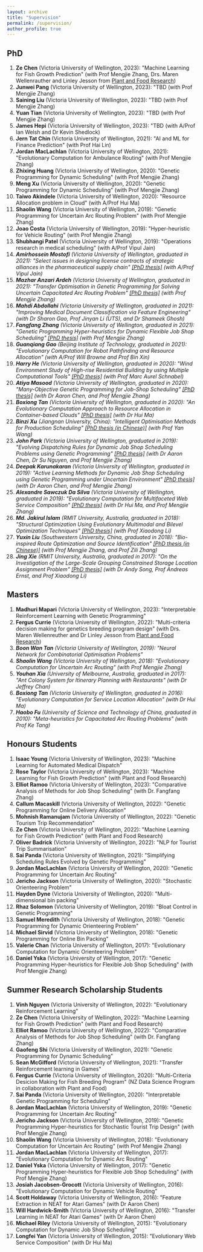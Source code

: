 ```yaml
---
layout: archive
title: "Supervision"
permalink: /supervision/
author_profile: true
---
```


## PhD

<ol>
  <li><b>Ze Chen</b> (Victoria University of Wellington, 2023): "Machine Learning for Fish Growth Prediction" (with Prof Mengjie Zhang, Drs. Maren Wellenrauther and Linley Jesson from <a href="https://www.plantandfood.com">Plant and Food Research</a>)</li>
  <li><b>Junwei Pang</b> (Victoria University of Wellington, 2023): "TBD (with Prof Mengjie Zhang)</li>
  <li><b>Saining Liu</b> (Victoria University of Wellington, 2023): "TBD (with Prof Mengjie Zhang)</li>
  <li><b>Yuan Tian</b> (Victoria University of Wellington, 2023): "TBD (with Prof Mengjie Zhang)</li>
  <li><b>James Hepi</b> (Victoria University of Wellington, 2023): "TBD (with A/Prof Ian Welsh and Dr Kevin Shedlock)</li>
  <li><b>Jern Tat Chin</b> (Victoria University of Wellington, 2021): "AI and ML for Finance Prediction" (with Prof Hai Lin)</li>
  <li><b>Jordan MacLachlan</b> (Victoria University of Wellington, 2021): "Evolutionary Computation for Ambulance Routing" (with Prof Mengjie Zhang)</li>
  <li><b>Zhixing Huang</b> (Victoria University of Wellington, 2020): "Genetic Programming for Dynamic Scheduling" (with Prof Mengjie Zhang)</li>
  <li><b>Meng Xu</b> (Victoria University of Wellington, 2020): "Genetic Programming for Dynamic Scheduling" (with Prof Mengjie Zhang)</li>
  <li><b>Taiwo Akindele</b> (Victoria University of Wellington, 2020): "Resource Allocation problem in Cloud" (with A/Prof Hui Ma)</li>
  <li><b>Shaolin Wang</b> (Victoria University of Wellington, 2019): "Genetic Programming for Uncertain Arc Routing Problem" (with Prof Mengjie Zhang)</li>
  <li><b>Joao Costa</b> (Victoria University of Wellington, 2019): "Hyper-heuristic for Vehicle Routing" (with Prof Mengjie Zhang)</li>
  <li><b>Shubhangi Patel</b> (Victoria University of Wellington, 2019): "Operations research in medical scheduling" (with A/Prof Vipul Jain)</li>
  <li><i><b>Amirhossein Mostofi</b> (Victoria University of Wellington, graduated in 2021): "Select issues in designing license contracts of strategic alliances in the pharmaceutical supply chain" <a href="https://tewaharoa.victoria.ac.nz/discovery/fulldisplay?docid=alma99179629398902386&context=L&vid=64VUW_INST:VUWNUI&lang=en&search_scope=MyInst_and_CI&adaptor=Local%20Search%20Engine&tab=all&query=any,contains,Amirhossein%20Mostofi&offset=0">[PhD thesis]</a> (with A/Prof Vipul Jain)</i></li>
  <li><i><b>Mazhar Anzari Ardeh</b> (Victoria University of Wellington, graduated in 2021): "Transfer Optimisation in Genetic Programming for Solving Uncertain Capacitated Arc Routing Problem" <a href="https://tewaharoa.victoria.ac.nz/discovery/fulldisplay?docid=alma99179830936502386&context=L&vid=64VUW_INST:VUWNUI&lang=en&search_scope=MyInst_and_CI&adaptor=Local%20Search%20Engine&tab=all&query=any,contains,mazhar%20ardeh&offset=0">[PhD thesis]</a> (with Prof Mengjie Zhang)</i></li>
  <li><i><b>Mahdi Abdollahi</b> (Victoria University of Wellington, graduated in 2021): "Improving Medical Document Classification via Feature Engineering" (with Dr Sharon Gao, Prof Jinyan Li (UTS), and Dr Shameek Ghosh)</i></li>
  <li><i><b>Fangfang Zhang</b> (Victoria University of Wellington, graduated in 2021): "Genetic Programming Hyper-heuristics for Dynamic Flexible Job Shop Scheduling" <a href="https://openaccess.wgtn.ac.nz/articles/thesis/Genetic_Programming_Hyper-heuristics_for_Dynamic_Flexible_Job_Shop_Scheduling/16528677">[PhD thesis]</a> (with Prof Mengjie Zhang)</i></li>
  <li><i><b>Guanqiang Gao</b> (Beijing Institute of Technology, graduated in 2021): "Evolutionary Computation for Robot Pathfinding and Resource Allocation" (with A/Prof Will Browne and Prof Bin Xin)</i></li>
  <li><i><b>Harry He</b> (Victoria University of Wellington, graduated in 2020): "Wind Environment Study of High-rise Residential Building by using Multiple Computational Tools" <a href="https://researcharchive.vuw.ac.nz/handle/10063/9218">[PhD thesis]</a> (with Prof Marc Aurel Schnabel)</i></li>
  <li><i><b>Atiya Masood</b> (Victoria University of Wellington, graduated in 2020): "Many-Objective Genetic Programming for Job-Shop Scheduling" <a href="">[PhD thesis]</a> (with Dr Aaron Chen, and Prof Mengjie Zhang)</i></li>
  <li><i><b>Boxiong Tan</b> (Victoria University of Wellington, graduated in 2020): "An Evolutionary Computation Approach to Resource Allocation in Container-based Clouds" <a href="http://researcharchive.vuw.ac.nz/xmlui/handle/10063/9297">[PhD thesis]</a> (with Dr Hui Ma)</i></li>
  <li><i><b>Binzi Xu</b> (Jiangnan University, China): "Intelligent Optimisation Methods for Production Scheduling" <a href="https://www.cnki.net/KCMS/detail/detail.aspx?dbcode=CDFD&QueryID=0&CurRec=1&dbname=CDFDTEMP&filename=1020007558.nh&urlid=&yx=&v=MDc0NzRxVHJXTTFGckNVUjdxZll1UnNGeW5sVnIvSlZGMjVIck80R2RUSnA1RWJQSVI4ZVgxTHV4WVM3RGgxVDM=">[PhD thesis (in Chinese)]</a> (with Prof Yan Wang)</i></li>
  <li><i><b>John Park</b> (Victoria University of Wellington, graduated in 2019): "Evolving Dispatching Rules for Dynamic Job Shop Scheduling Problems using Genetic Programming" <a href="http://researcharchive.vuw.ac.nz/handle/10063/8186">[PhD thesis]</a> (with Dr Aaron Chen, Dr Su Nguyen, and Prof Mengjie Zhang)</i></li>
  <li><i><b>Deepak Karunakaran</b> (Victoria University of Wellington, graduated in 2019): "Active Learning Methods for Dynamic Job Shop Scheduling using Genetic Programming under Uncertain Environment" <a href="http://researcharchive.vuw.ac.nz/handle/10063/8614">[PhD thesis]</a> (with Dr Aaron Chen, and Prof Mengjie Zhang)</i></li>
  <li><i><b>Alexandre Sawczuk Da Silva</b> (Victoria University of Wellington, graduated in 2019): "Evolutionary Computation for Multifaceted Web Service Composition" <a href="http://researcharchive.vuw.ac.nz/handle/10063/8014">[PhD thesis]</a> (with Dr Hui Ma, and Prof Mengjie Zhang)</i></li>
  <li><i><b>Md. Jakirul Islam</b> (RMIT University, Australia, graduated in 2018): "Structural Optimization Using Evolutionary Multimodal and Bilevel Optimization Techniques" <a href="http://researchbank.rmit.edu.au/eserv/rmit:162527/Islam.pdf">[PhD thesis]</a> (with Prof Xiaodong Li)</i></li>
  <li><i><b>Yuxin Liu</b> (Southwestern University, China, graduated in 2018): "Bio-inspired Route Optimization and Source Identification" <a href="http://gb.oversea.cnki.net/KCMS/detail/detail.aspx?filename=1018859716.nh&dbcode=CDFD&dbname=CDFDREF">[PhD thesis (in Chinese)]</a> (with Prof Mengjie Zhang, and Prof Zili Zhang)</i></li>
  <li><i><b>Jing Xie</b> (RMIT University, Australia, graduated in 2017): "On the Investigation of the Large-Scale
  Grouping Constrained Storage Location Assignment Problem" <a href="https://researchbank.rmit.edu.au/eserv/rmit:162142/Xie.pdf">[PhD thesis]</a> (with Dr Andy Song, Prof Andreas Ernst, and Prof Xiaodong Li)</i></li>
</ol>

## Masters

<ol>
  <li><b>Madhuri Mapari</b> (Victoria University of Wellington, 2023): "Interpretable Reinforcement Learning with Genetic Programming"</li>
  <!-- <li><b>Thomson Thomas</b> (Victoria University of Wellington, 2022): "Evolutionary Computation for Cloud Resource Allocation"</li> -->
  <li><b>Fergus Currie</b> (Victoria University of Wellington, 2022): "Multi-criteria decision making for genetics breeding program design" (with Drs. Maren Wellenreuther and Dr Linley Jesson from <a href="https://www.plantandfood.com">Plant and Food Research</a>)</li>
  <li><i><b>Boon Wan Tan</b> (Victoria University of Wellington, 2019): "Neural Network for Combinatorial Optimisation Problems"</i></li>
  <li><i><b>Shaolin Wang</b> (Victoria University of Wellington, 2018): "Evolutionary Computation for Uncertain Arc Routing" (with Prof Mengjie Zhang)</i></li>
  <li><i><b>Youhan Xia</b> (University of Melbourne, Australia, graduated in 2017): "Ant Colony System for Itinerary Planning with Restaurants" (with Dr Jeffrey Chan)</i></li>
  <li><i><b>Boxiong Tan</b> (Victoria University of Wellington, graduated in 2016): "Evolutionary Computation for Service Location Allocation" (with Dr Hui Ma)</i></li>
  <li><i><b>Haobo Fu</b> (University of Science and Technology of China, graduated in 2010): "Meta-heuristics for Capacitated Arc Routing Problems" (with Prof Ke Tang)</i></li>
</ol>


## Honours Students

<ol>
  <li><b>Isaac Young</b> (Victoria University of Wellington, 2023): "Machine Learning for Automated Medical Dispatch"</li>
  <li><b>Rose Taylor</b> (Victoria University of Wellington, 2023): "Machine Learning for Fish Growth Prediction" (with Plant and Food Research)</li>
  <li><b>Elliot Ramoo</b> (Victoria University of Wellington, 2023): "Comparative Analysis of Methods for Job Shop Scheduling" (with Dr. Fangfang Zhang)</li>
  <li><b>Callum Macaskill</b> (Victoria University of Wellington, 2022): "Genetic Programming for Online Delivery Allocation"</li>
  <li><b>Mohnish Ramanujam</b> (Victoria University of Wellington, 2022): "Genetic Tourism Trip Recommendation"</li>
  <li><b>Ze Chen</b> (Victoria University of Wellington, 2022): "Machine Learning for Fish Growth Prediction" (with Plant and Food Research)</li>
  <li><b>Oliver Badrick</b> (Victoria University of Wellington, 2022): "NLP for Tourist Trip Summarisation"</li>
  <li><b>Sai Panda</b> (Victoria University of Wellington, 2021): "Simplifying Scheduling Rules Evolved by Genetic Programming"</li>
  <li><b>Jordan MacLachlan</b> (Victoria University of Wellington, 2020): "Genetic Programming for Uncertain Arc Routing"</li>
  <li><b>Jericho Jackson</b> (Victoria University of Wellington, 2020): "Stochastic Orienteering Problem"</li>
  <li><b>Hayden Dyne</b> (Victoria University of Wellington, 2020): "Multi-dimensional bin packing"</li>
  <li><b>Rhaz Solomon</b> (Victoria University of Wellington, 2019): "Bloat Control in Genetic Programming"</li>
  <li><b>Samuel Meredith</b> (Victoria University of Wellington, 2018): "Genetic Programming for Dynamic Orienteering Problem"</li>
  <li><b>Michael Sirvid</b> (Victoria University of Wellington, 2018): "Genetic Programming for Online Bin Packing"</li>
  <li><b>Valerie Chan</b> (Victoria University of Wellington, 2017): "Evolutionary Computation for Dynamic Orienteering Problem"</li>
  <li><b>Daniel Yska</b> (Victoria University of Wellington, 2017): "Genetic Programming Hyper-heuristics for Flexible Job Shop Scheduling" (with Prof Mengjie Zhang)</li>
</ol>


## Summer Research Scholarship Students

<ol>
  <li><b>Vinh Nguyen</b> (Victoria University of Wellington, 2022): "Evolutionary Reinforcement Learning"</li>
  <li><b>Ze Chen</b> (Victoria University of Wellington, 2022): "Machine Learning for Fish Growth Prediction" (with Plant and Food Research)</li>
  <li><b>Elliot Ramoo</b> (Victoria University of Wellington, 2022): "Comparative Analysis of Methods for Job Shop Scheduling" (with Dr. Fangfang Zhang)</li>
  <li><b>Gaofeng Shi</b> (Victoria University of Wellington, 2021): "Genetic Programming for Dynamic Scheduling"</li>
  <li><b>Sean McGifford</b> (Victoria University of Wellington, 2021): "Transfer Reinforcement learning in Games"</li>
  <li><b>Fergus Currie</b> (Victoria University of Wellington, 2020): "Multi-Criteria Desicion Making for Fish Breeding Program" (NZ Data Science Program in collaboration with Plant and Food)</li>
  <li><b>Sai Panda</b> (Victoria University of Wellington, 2020): "Interpretable Genetic Programming for Scheduling"</li>
  <li><b>Jordan MacLachlan</b> (Victoria University of Wellington, 2019): "Genetic Programming for Uncertain Arc Routing"</li>
  <li><b>Jericho Jackson</b> (Victoria University of Wellington, 2019): "Genetic Programming Hyper-heuristics for Stochastic Tourist Trip Design" (with Prof Mengjie Zhang)</li>
  <li><b>Shaolin Wang</b> (Victoria University of Wellington, 2018): "Evolutionary Computation for Uncertain Arc Routing" (with Prof Mengjie Zhang)</li>
  <li><b>Jordan MacLachlan</b> (Victoria University of Wellington, 2017): "Evolutionary Computation for Dynamic Arc Routing"</li>
  <li><b>Daniel Yska</b> (Victoria University of Wellington, 2017): "Genetic Programming Hyper-heuristics for Flexible Job Shop Scheduling" (with Prof Mengjie Zhang)</li>
  <li><b>Josiah Jacobsen-Grocott</b> (Victoria University of Wellington, 2016): "Evolutionary Computation for Dynamic Vehicle Routing"</li>
  <li><b>Scott Holdaway</b> (Victoria University of Wellington, 2016): "Feature Extraction in NEAT for Atari Games" (with Dr Aaron Chen)</li>
  <li><b>Will Hardwick-Smith</b> (Victoria University of Wellington, 2016): "Transfer Learning in NEAT for Atari Games" (with Dr Aaron Chen)</li>
  <li><b>Michael Riley</b> (Victoria University of Wellington, 2015): "Evolutionary Computation for Dynamic Job Shop Scheduling"</li>
  <li><b>Longfei Yan</b> (Victoria University of Wellington, 2015): "Evolutionary Web Service Composition" (with Dr Hui Ma)</li>
</ol>
